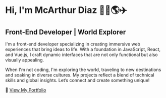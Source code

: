 # Hi, I'm McArthur Diaz 🏄‍♂️🌎✈️
## Front-End Developer | World Explorer

I'm a front-end developer specializing in creating immersive web experiences that bring ideas to life. With a foundation in JavaScript, React, and Vue.js, I craft dynamic interfaces that are not only functional but also visually appealing. 

When I'm not coding, I'm exploring the world, traveling to new destinations and soaking in diverse cultures. My projects reflect a blend of technical skills and global insights. Let’s connect and create something unique!

🔗 [View My Portfolio](https://diazmc.github.io/)
